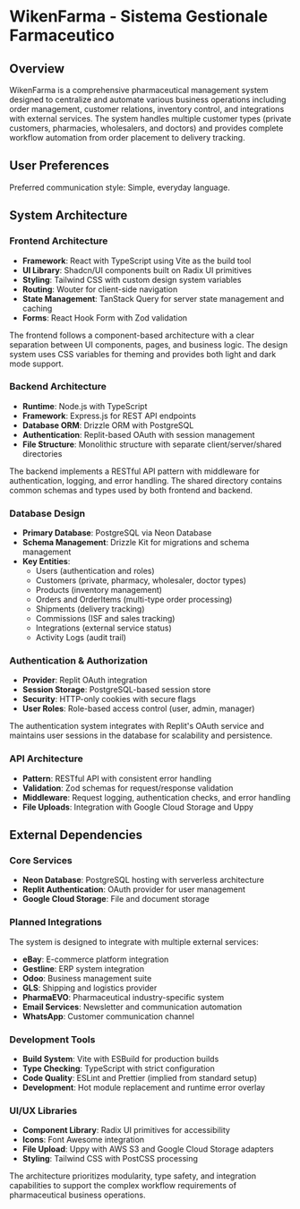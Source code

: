 # WikenFarma - Sistema Gestionale Farmaceutico

## Overview

WikenFarma is a comprehensive pharmaceutical management system designed to centralize and automate various business operations including order management, customer relations, inventory control, and integrations with external services. The system handles multiple customer types (private customers, pharmacies, wholesalers, and doctors) and provides complete workflow automation from order placement to delivery tracking.

## User Preferences

Preferred communication style: Simple, everyday language.

## System Architecture

### Frontend Architecture
- **Framework**: React with TypeScript using Vite as the build tool
- **UI Library**: Shadcn/UI components built on Radix UI primitives
- **Styling**: Tailwind CSS with custom design system variables
- **Routing**: Wouter for client-side navigation
- **State Management**: TanStack Query for server state management and caching
- **Forms**: React Hook Form with Zod validation

The frontend follows a component-based architecture with a clear separation between UI components, pages, and business logic. The design system uses CSS variables for theming and provides both light and dark mode support.

### Backend Architecture
- **Runtime**: Node.js with TypeScript
- **Framework**: Express.js for REST API endpoints
- **Database ORM**: Drizzle ORM with PostgreSQL
- **Authentication**: Replit-based OAuth with session management
- **File Structure**: Monolithic structure with separate client/server/shared directories

The backend implements a RESTful API pattern with middleware for authentication, logging, and error handling. The shared directory contains common schemas and types used by both frontend and backend.

### Database Design
- **Primary Database**: PostgreSQL via Neon Database
- **Schema Management**: Drizzle Kit for migrations and schema management
- **Key Entities**:
  - Users (authentication and roles)
  - Customers (private, pharmacy, wholesaler, doctor types)
  - Products (inventory management)
  - Orders and OrderItems (multi-type order processing)
  - Shipments (delivery tracking)
  - Commissions (ISF and sales tracking)
  - Integrations (external service status)
  - Activity Logs (audit trail)

### Authentication & Authorization
- **Provider**: Replit OAuth integration
- **Session Storage**: PostgreSQL-based session store
- **Security**: HTTP-only cookies with secure flags
- **User Roles**: Role-based access control (user, admin, manager)

The authentication system integrates with Replit's OAuth service and maintains user sessions in the database for scalability and persistence.

### API Architecture
- **Pattern**: RESTful API with consistent error handling
- **Validation**: Zod schemas for request/response validation
- **Middleware**: Request logging, authentication checks, and error handling
- **File Uploads**: Integration with Google Cloud Storage and Uppy

## External Dependencies

### Core Services
- **Neon Database**: PostgreSQL hosting with serverless architecture
- **Replit Authentication**: OAuth provider for user management
- **Google Cloud Storage**: File and document storage

### Planned Integrations
The system is designed to integrate with multiple external services:
- **eBay**: E-commerce platform integration
- **Gestline**: ERP system integration
- **Odoo**: Business management suite
- **GLS**: Shipping and logistics provider
- **PharmaEVO**: Pharmaceutical industry-specific system
- **Email Services**: Newsletter and communication automation
- **WhatsApp**: Customer communication channel

### Development Tools
- **Build System**: Vite with ESBuild for production builds
- **Type Checking**: TypeScript with strict configuration
- **Code Quality**: ESLint and Prettier (implied from standard setup)
- **Development**: Hot module replacement and runtime error overlay

### UI/UX Libraries
- **Component Library**: Radix UI primitives for accessibility
- **Icons**: Font Awesome integration
- **File Upload**: Uppy with AWS S3 and Google Cloud Storage adapters
- **Styling**: Tailwind CSS with PostCSS processing

The architecture prioritizes modularity, type safety, and integration capabilities to support the complex workflow requirements of pharmaceutical business operations.